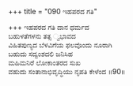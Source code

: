 +++
title = "090 ಇಹಪರದ ಗತಿ"

+++
ಇಹಪರದ ಗತಿ ದಾನ ಧರ್ಮದ   
ಬಹುಳತೆಗಳನು ತತ್ಸ ್ವಭಾವದ   
ವಿಹಿತಪುಣ್ಯದ ಬೆಳವಿಗೆಯ ಫಲವೊಂದು ನೂರಾಗಿ   
ಬಹುದು ಸದ್ವಂಶದಲಿ ಜನಿಸಿಹ   
ಮಹಿಮನಿರೆ ಲೋಕಾಂತರದ ಸುಖ   
ವಹುದು ಸಂತಾನಾಭಿವೃದ್ಧಿಯು ನೃಪತಿ ಕೇಳೆಂದ   ॥90॥